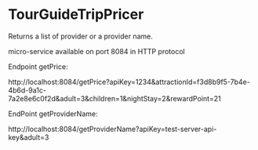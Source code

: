 # TourGuideTripPricer
Returns a list of provider or a provider name.

 micro-service available on port 8084 in HTTP protocol
 
 Endpoint getPrice:
 
 http://localhost:8084/getPrice?apiKey=1234&attractionId=f3d8b9f5-7b4e-4b6d-9a1c-7a2e8e6c0f2d&adult=3&children=1&nightStay=2&rewardPoint=21
 
 EndPoint getProviderName:
 
 http://localhost:8084/getProviderName?apiKey=test-server-api-key&adult=3

 
